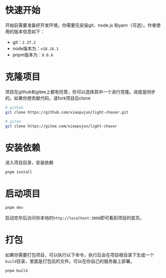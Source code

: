 # 快速开始

开始前需要准备好开发环境，你需要先安装git、node.js 和yarn（可选）。作者使用的版本信息如下：

- git：`2.37.2`
- node版本为：`v18.16.1`
- pnpm版本为：`8.6.6`

# 克隆项目

项目在github和gitee上都有托管，你可以选择其中一个进行克隆。进度是同步的。如果你想贡献代码，请fork项目后clone

```bash
# github
git clone https://github.com/xiaopujun/light-chaser.git

# gitee
git clone https://gitee.com/xiaopujun/light-chaser
```

# 安装依赖

进入项目目录，安装依赖

```bash
pnpm install
```

# 启动项目

```bash
pnpm dev
```

启动完毕后访问你本地的`http://localhost:3000`即可看到项目的首页。

# 打包

如果你需要打包项目，可以执行以下命令，执行后会在项目根目录下生成一个`build`目录，里面是打包后的文件。可以在你自己的服务器上部署。

```bash
pnpm build
```

